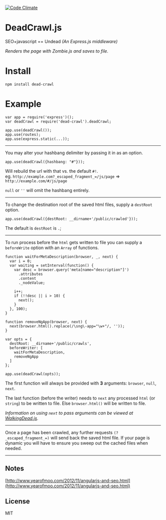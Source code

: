 [![Code Climate](https://codeclimate.com/github/nowk/dead-crawl.js.png)](https://codeclimate.com/github/nowk/dead-crawl.js)

# DeadCrawl.js

SEO+javascript == Undead *(An Express.js middleware)*

*Renders the page with Zombie.js and saves to file.*

# Install

    npm install dead-crawl

# Example

    var app = require('express')();
    var deadCrawl = require('dead-crawl').deadCrawl;

    app.use(deadCrawl());
    app.use(routes);
    app.use(express.static(...));


---

You may alter your hashbang delimiter by passing it in as an option.

    app.use(deadCrawl({hashbang: "#"}));

Will rebuild the url with that vs. the default `#!`.  
eg. `http://example.com?_escaped_fragment_=/js/page` => `http://example.com/#/js/page`

`null` or `''` will omit the hashbang entirely.

---

To change the destination root of the saved html files, supply a `destRoot` option.

    app.use(deadCrawl({destRoot: __dirname+'/public/crawled'}));

The default is `destRoot` is `.`;

---

To run process before the `html` gets written to file you can supply a `beforeWrite` option with an `Array` of functions.

    function waitForMetaDescription(browser, _, next) {
      var i = 0;
      var waiting = setInterval(function() {
        var desc = browser.query('meta[name="description"]')
          .attributes
          .content
          ._nodeValue;

        i++;
        if (!!desc || i > 10) {
          next();
        }
      }, 100);
    }

    function removeNgApp(browser, next) {
      next(browser.html().replace(/\sng\-app="\w+"/, ''));
    }

    var opts = {
      destRoot: __dirname+'/public/crawls',
      beforeWriter: [
        waitForMetaDescription,
        removeNgApp
      ]
    };

    app.use(deadCrawl(opts));

The first function will always be provided with **3** arguments: `browser`, `null`, `next`.

The last function (before the writer) needs to `next` any processed `html` (or `string`) to be written to file. Else `browser.html()` will be written to file.

*Information on using `next` to pass arguments can be viewed at [WalkingDead.js](https://github.com/nowk/walking-dead.js).*

---

Once a page has been crawled, any further requests `(?_escaped_fragment_=)` will send back the saved html file. If your page is dynamic you will have to ensure you sweep out the cached files when needed.

---

## Notes

[http://www.yearofmoo.com/2012/11/angularjs-and-seo.html](http://www.yearofmoo.com/2012/11/angularjs-and-seo.html)

## License

MIT

